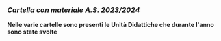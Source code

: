 ### *Cartella con materiale A.S. 2023/2024*

**Nelle varie cartelle sono presenti le Unità Didattiche che durante l'anno sono state svolte**  